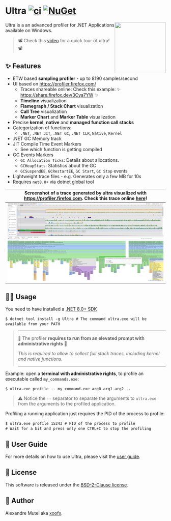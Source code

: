 # Ultra [![ci](https://github.com/xoofx/ultra/actions/workflows/ci.yml/badge.svg)](https://github.com/xoofx/ultra/actions/workflows/ci.yml) [![NuGet](https://img.shields.io/nuget/v/Ultra.svg)](https://www.nuget.org/packages/Ultra/)

<img align="right" width="160px" height="160px" src="https://raw.githubusercontent.com/xoofx/ultra/main/img/ultra.png">

Ultra is a an advanced profiler for .NET Applications available on Windows.

> 📽️ Check this [video](https://vimeo.com/1030852299) for a quick tour of ultra! 📽️

## ✨ Features

- ETW based **sampling profiler** - up to 8190 samples/second
- UI based on https://profiler.firefox.com/
  - Traces shareable online: Check this example: ✨ https://share.firefox.dev/3Cya7YW ✨
  - **Timeline** visualization
  - **Flamegraph / Stack Chart** visualization
  - **Call Tree** visualization
  - **Marker Chart** and **Marker Table** visualization  
- Precise **kernel**, **native** and **managed** **function call stacks**
- Categorization of functions: 
  - `.NET`, `.NET JIT`, `.NET GC`, `.NET CLR`, `Native`, `Kernel`
- .NET GC Memory track
- JIT Compile Time Event Markers
  - See which function is getting compiled
- GC Events Markers
  - `GC Allocation Ticks`: Details about allocations. 
  - `GCHeapStats`: Statistics about the GC
  - `GCSuspendEE`, `GCRestartEE`, `GC Start`, `GC Stop` events
- Lightweight trace files - e.g. Generates only a few MB for 10s
- Requires `net8.0+` via dotnet global tool

|Screenshot of a trace generated by ultra visualized with https://profiler.firefox.com. Check this trace online [here](https://share.firefox.dev/3Cya7YW)! |
|-----|
|![Profile Screenshot](./doc/profile_example.png)|

## 🧑‍💻 Usage

You need to have installed a [.NET 8.0+ SDK](https://dotnet.microsoft.com/en-us/download/dotnet/8.0)

```console
$ dotnet tool install -g Ultra # The command ultra.exe will be available from your PATH
```

> ____
> 🚨 The profiler **requires to run from an elevated prompt with administrative rights** 🚨 
>
> _This is required to allow to collect full stack traces, including kernel and native functions._
> ____

Example: open a **terminal with administrative rights**, to profile an executable called `my_commands.exe`:

```console
$ ultra.exe profile -- my_command.exe arg0 arg1 arg2...
```

> ⚠️ Notice the `--` separator to separate the arguments to `ultra.exe` from the arguments to the profiled application.

Profiling a running application just requires the PID of the process to profile:

```console
$ ultra.exe profile 15243 # PID of the process to profile
# Wait for a bit and press only one CTRL+C to stop the profiling
```

## 📖 User Guide

For more details on how to use Ultra, please visit the [user guide](https://github.com/xoofx/Ultra/blob/main/doc/readme.md).

## 🪪 License

This software is released under the [BSD-2-Clause license](https://opensource.org/licenses/BSD-2-Clause). 

## 🤗 Author

Alexandre Mutel aka [xoofx](https://xoofx.github.io).

